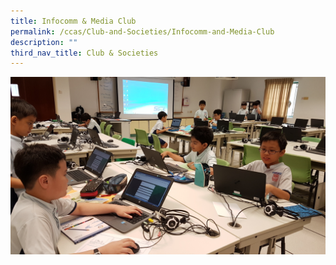 ```yaml
---
title: Infocomm & Media Club
permalink: /ccas/Club-and-Societies/Infocomm-and-Media-Club
description: ""
third_nav_title: Club & Societies
---
```

![](/images/infocomm.jpeg)